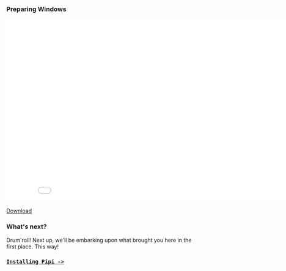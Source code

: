 ### Preparing Windows

<iframe width="853" height="480" src="//www.youtube.com/embed/XJybU7ZU10M" frameborder="0" allowfullscreen></iframe>

[Download](https://dl.dropbox.com/s/huwcxh7sc1c6h4j/install1_preparingWindows.m4v)

### What's next?

Drum'roll! Next up, we'll be embarking upon what brought you here in the first place. This way!

### [`Installing Pipi ->`](../video-installing-pipi)